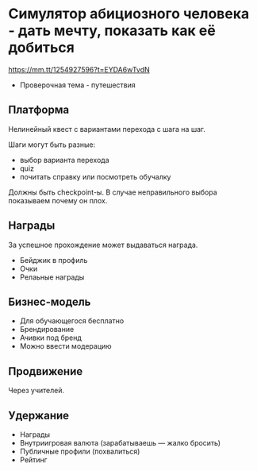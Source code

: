 # Симулятор абициозного человека - дать мечту, показать как её добиться

https://mm.tt/1254927596?t=EYDA6wTvdN
- Проверочная тема - путешествия

## Платформа

Нелинейный квест с вариантами перехода с шага на шаг.

Шаги могут быть разные:

- выбор варианта перехода
- quiz
- почитать справку или посмотреть обучалку

Должны быть checkpoint-ы. В случае неправильного выбора показываем почему он плох.

## Награды

За успешное прохождение может выдаваться награда.

- Бейджик в профиль
- Очки
- Релаьные награды

## Бизнес-модель

- Для обучающегося бесплатно
- Брендирование
- Ачивки под бренд
- Можно ввести модерацию

## Продвижение

Через учителей.

## Удержание

- Награды
- Внутриигровая валюта (зарабатываешь — жалко бросить)
- Публичные профили (похвалиться)
- Рейтинг

